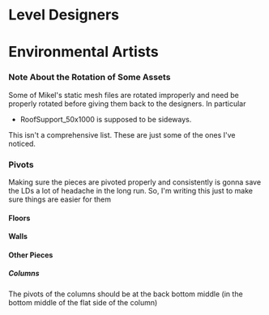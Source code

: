 # Level Designers

# Environmental Artists

### Note About the Rotation of Some Assets

Some of Mikel's static mesh files are rotated improperly and need be properly rotated before giving them back to the designers. In particular
- RoofSupport_50x1000 is supposed to be sideways.

This isn't a comprehensive list. These are just some of the ones I've noticed.

### Pivots

Making sure the pieces are pivoted properly and consistently is gonna save the LDs a lot of headache in the long run. So, I'm writing this just to make sure things are easier for them

#### Floors

#### Walls

#### Other Pieces

##### Columns
The pivots of the columns should be at the back bottom middle (in the bottom middle of the flat side of the column)
